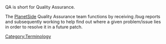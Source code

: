 QA is short for Quality Assurance.

The [PlanetSide](../etc/PlanetSide.md) Quality Assurance team functions
by receiving /bug reports and subsequently working to help find out
where a given problem/issue lies in order to resolve it in a future
patch.

[Category:Terminology](Category:Terminology.md)
